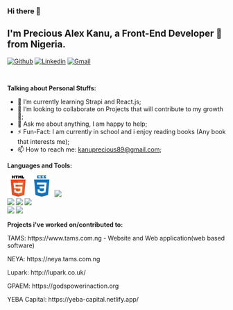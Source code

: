 <!-- Your title -->
### Hi there 👋

## I'm Precious Alex Kanu, a Front-End Developer 🚀 from Nigeria.

[![Github](https://img.shields.io/badge/-Github-000?style=flat&logo=Github&logoColor=white)](https://github.com/MasterLexhie)
[![Linkedin](https://img.shields.io/badge/-LinkedIn-blue?style=flat&logo=Linkedin&logoColor=white)](https://www.linkedin.com/in/precious-alexandra-kanu-64890915a/)
[![Gmail](https://img.shields.io/badge/-Gmail-c14438?style=flat&logo=Gmail&logoColor=white)](mailto:kanuprecious89@gmail.com)

&nbsp;

<!-- Talking about you -->
**Talking about Personal Stuffs:**
- 🌱 I’m currently learning Strapi and React.js; 
- 👯 I’m looking to collaborate on Projects that will contribute to my growth🤝;
- 💬 Ask me about anything, I am happy to help;
- ⚡️ Fun-Fact: I am currently in school and i enjoy reading books (Any book that interests me);
- 📫 How to reach me: kanuprecious89@gmail.com;

**Languages and Tools:** 
<p>
  <!-- Your languages and tools. Be careful with the alignment. 
  You can use this sites to get logos: https://www.vectorlogo.zone or https://simpleicons.org/
  -->
    <code><img width="10%" src="https://raw.githubusercontent.com/devicons/devicon/0d6c64dbbf311879f7d563bfc3ccf559f9ed111c/icons/html5/html5-original-wordmark.svg"></code>
    <code><img width="10%" src="https://raw.githubusercontent.com/devicons/devicon/0d6c64dbbf311879f7d563bfc3ccf559f9ed111c/icons/css3/css3-plain-wordmark.svg"></code>
  <code><img width="10%" src="https://raw.githubusercontent.com/abranhe/programming-languages-logos/30a0ecf99188be99a3c75a00efb5be61eca9c382/src/javascript/javascript.svg"></code>
  <br/>
  <code><img width="10%" src="https://www.vectorlogo.zone/logos/sass-lang/sass-lang-ar21.svg"></code>
  <code><img width="10%" src="https://raw.githubusercontent.com/prplx/svg-logos/5585531d45d294869c4eaab4d7cf2e9c167710a9/svg/vue.svg"></code>
  <code><img width="10%" src="https://www.vectorlogo.zone/logos/nuxtjs/nuxtjs-ar21.svg"></code>
  <br/>
  <code><img width="10%" src="https://www.vectorlogo.zone/logos/wordpress/wordpress-ar21.svg"></code>
  <code><img width="10%" src="https://www.vectorlogo.zone/logos/git-scm/git-scm-ar21.svg"></code>
</p>

**Projects i've worked on/contributed to:** 
<p>TAMS: https://www.tams.com.ng - Website and Web application(web based software)</p>
<p>NEYA: https://neya.tams.com.ng</p>
<p>Lupark: http://lupark.co.uk/</p>
<p>GPAEM: https://godspowerinaction.org</p>
<p>YEBA Capital: https://yeba-capital.netlify.app/</p>

